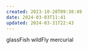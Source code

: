 ```yaml
---
created: 2023-10-20T09:38:49
date: 2024-03-03T11:41
updated: 2024-03-31T22:43
---
```

glassFish
wildFly
mercurial